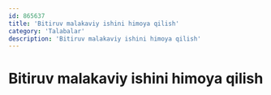 ```yaml
---
id: 865637
title: 'Bitiruv malakaviy ishini himoya qilish'
category: 'Talabalar'
description: 'Bitiruv malakaviy ishini himoya qilish'
---
```


# Bitiruv malakaviy ishini himoya qilish
